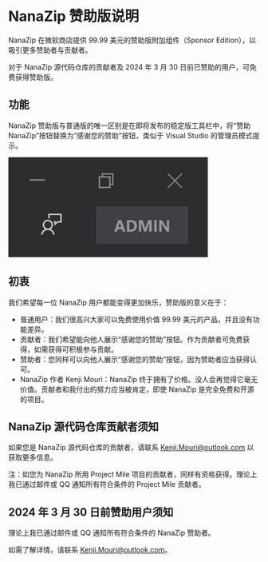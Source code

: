﻿# NanaZip 赞助版说明

NanaZip 在微软商店提供 99.99 美元的赞助版附加组件（Sponsor Edition），以吸引更多赞助者与贡献者。

对于 NanaZip 源代码仓库的贡献者及 2024 年 3 月 30 日前已赞助的用户，可免费获得赞助版。

## 功能

NanaZip 赞助版与普通版的唯一区别是在即将发布的稳定版工具栏中，将“赞助 NanaZip”按钮替换为“感谢您的赞助”按钮，类似于 Visual Studio 的管理员模式提示。

![VisualStudioAdministratorMode](../VisualStudioAdministratorMode.png)

## 初衷

我们希望每一位 NanaZip 用户都能变得更加快乐，赞助版的意义在于：

- 普通用户：我们很高兴大家可以免费使用价值 99.99 美元的产品，并且没有功能差异。
- 贡献者：我们希望能向他人展示“感谢您的赞助”按钮。作为贡献者可免费获得，如需获得可积极参与贡献。
- 赞助者：您同样可以向他人展示“感谢您的赞助”按钮，因为赞助者应当获得认可。
- NanaZip 作者 Kenji Mouri：NanaZip 终于拥有了价格。没人会再觉得它毫无价值。贡献者和我付出的努力应当被肯定，即使 NanaZip 是完全免费和开源的项目。

## NanaZip 源代码仓库贡献者须知

如果您是 NanaZip 源代码仓库的贡献者，请联系 Kenji.Mouri@outlook.com 以获取更多信息。

注：如您为 NanaZip 所用 Project Mile 项目的贡献者，同样有资格获得。理论上我已通过邮件或 QQ 通知所有符合条件的 Project Mile 贡献者。

## 2024 年 3 月 30 日前赞助用户须知

理论上我已通过邮件或 QQ 通知所有符合条件的 NanaZip 赞助者。

如需了解详情，请联系 Kenji.Mouri@outlook.com。